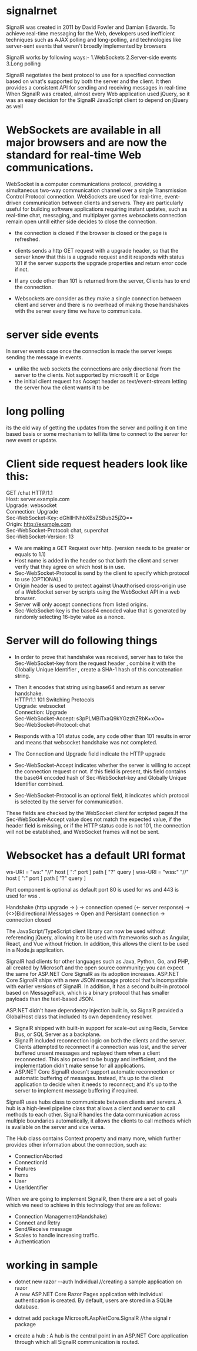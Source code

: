 # signalrnet
SignalR was created in 2011 by David Fowler and Damian Edwards.
To achieve real-time messaging for the Web, developers used inefficient techniques such as 
AJAX polling and 
long-polling, and technologies like 
server-sent events that weren't broadly implemented by browsers

SignalR works by following ways:-
1.WebSockets
2.Server-side events
3.Long polling

SignalR negotiates the best protocol to use for a specified connection based on what's supported by both the server and the client.
It then provides a consistent API for sending and receiving messages in real-time
When SignalR was created, almost every Web application used jQuery, so it was an easy decision for the SignalR JavaScript client to depend on jQuery as well

# WebSockets are available in all major browsers and are now the standard for real-time Web communications.
WebSocket is a computer communications protocol, providing a simultaneous two-way communication channel over a single Transmission Control Protocol connection.
WebSockets are used for real-time, event-driven communication between clients and servers. They are particularly useful for building software applications requiring 
instant updates, such as real-time chat, messaging, and multiplayer games
websockets connection remain open untill either side decides to close the connection.
- the connection is closed if the browser is closed or the page is refreshed.

 - clients sends a http GET request with a upgrade header, so that the server know that this is a upgrade request and it responds with status 101 
   if the server supports the upgrade properties and return error code if not.
 - If any code other than 101 is returned from the server, Clients has to end the connection.
 - Websockets are consider as they make a single connection between client and server and there is no overhead of making those handshakes with the server every time 
   we have to communicate.

# server side events
In server events case once the connection is made the server keeps sending the message in events.
- unlike the web sockets the connections are only directional from the server to the clients. Not supported by microsoft IE or Edge
- the initial client request has Accept header as text/event-stream letting the server how the client wants it to be

# long polling 
its the old way of getting the updates from the server and polling it on time based basis 
or some mechanism to tell its time to connect to the server for new event or update.

# Client side request headers look like this:
 GET /chat HTTP/1.1 <br/>
        Host: server.example.com<br/>
        Upgrade: websocket<br/>
        Connection: Upgrade<br/>
        Sec-WebSocket-Key: dGhlIHNhbXBsZSBub25jZQ==<br/>
        Origin: http://example.com<br/>
        Sec-WebSocket-Protocol: chat, superchat<br/>
        Sec-WebSocket-Version: 13<br/>

- We are making a GET Request over http. (version needs to be greater or equals to 1.1)
- Host name is added in the header so that both the client and server verify that they agree on which host is in use.
- Sec-WebSocket-Protocol is send by the client to specify which protocol to use (OPTIONAL)
- Origin header is used to protect against Unauthorised cross-origin use of a WebSocket server by scripts using the WebSocket API in a web browser. 
- Server will only accept connections from listed origins.
- Sec-WebSocket-key is the base64 encoded value that is generated by randomly selecting 16-byte value as a nonce.

# Server will do following things
- In order to prove that handshake was received, server has to take the Sec-WebSocket-key from the request header , 
 combine it with the Globally Unique Identifier , create a SHA-1 hash of this concatenation string.
- Then it encodes that string using base64 and return as server handshake.<br/>
HTTP/1.1 101 Switching Protocols<br/>
        Upgrade: websocket<br/>
        Connection: Upgrade<br/>
        Sec-WebSocket-Accept: s3pPLMBiTxaQ9kYGzzhZRbK+xOo=<br/>
        Sec-WebSocket-Protocol: chat<br/>

- Responds with a 101 status code, any code other than 101 results in error and means that websocket handshake was not completed.
- The Connection and Upgrade field indicate the HTTP upgrade
- Sec-WebSocket-Accept indicates whether the server is willing to accept the connection request or not. if this field is present, 
  this field contains the base64 encoded hash of Sec-WebSocket-key and Globally Unique Identifier combined.
- Sec-WebSocket-Protocol is an optional field, it indicates which protocol is selected by the server for communication.

These fields are checked by the WebSocket client for scripted pages.If the Sec-WebSocket-Accept value does not match the expected value, 
if the header field is missing, or if the HTTP status code is not 101, the connection will not be established, and WebSocket frames will not be sent.

# Websocket has a default URI format
ws-URI = "ws:" "//" host [ ":" port ] path [ "?" query ]
wss-URI = "wss:" "//" host [ ":" port ] path [ "?" query ]

Port component is optional as default port 80 is used for ws and 443 is used for wss .

Handshake (http upgrade -> ) -> connection opened (<- server response) ->  (<>)Bidirectional Messages -> Open and Persistant connection -> connection closed

The JavaScript/TypeScript client library can now be used without referencing jQuery, allowing it to be used with frameworks such as Angular, React, and Vue without friction. 
In addition, this allows the client to be used in a Node.js application.

SignalR had clients for other languages such as Java, Python, Go, and PHP, all created by Microsoft and the open source community; 
you can expect the same for ASP.NET Core SignalR as its adoption increases.
ASP.NET Core SignalR ships with a new JSON message protocol that's incompatible with earlier versions of SignalR.
In addition, it has a second built-in protocol based on MessagePack, which is a binary protocol that has smaller payloads than the text-based JSON.

ASP.NET didn't have dependency injection built in, so SignalR provided a GlobalHost class that included its own dependency resolver.
 - SignalR shipped with built-in support for scale-out using Redis, Service Bus, or SQL Server as a backplane.
 - SignalR included reconnection logic on both the clients and the server. Clients attempted to reconnect if a 
   connection was lost, and the server buffered unsent messages and replayed them when a client reconnected. 
   This also proved to be buggy and inefficient, and the implementation didn't make sense for all applications.
- ASP.NET Core SignalR doesn't support automatic reconnection or automatic buffering of messages. Instead,
  it's up to the client application to decide when it needs to reconnect; and it's up to the server to implement message buffering if required.

SignalR uses hubs class to communicate between clients and servers.
A hub is a high-level pipeline class that allows a client and server to call methods to each other. SignalR handles the data communication across multiple boundaries automatically, it allows the clients to call methods which is available on the server and vice versa.

The Hub class contains Context property and many more, which further provides other information about the connection, such as:
- ConnectionAborted
- ConnectionId
- Features
- Items
- User
- UserIdentifier

When we are going to implement SignalR, then there are a set of goals which we need to achieve in this technology that are as follows:
- Connection Management(Handshake)
- Connect and Retry
- Send/Receive message
- Scales to handle increasing traffic.
- Authentication

# working in sample 
- dotnet new razor --auth Individual //creating a sample application on razor<br/>
A new ASP.NET Core Razor Pages application with individual authentication is created. By default, users are stored in a SQLite database.<br/>

- dotnet add package Microsoft.AspNetCore.SignalR  //the signal r package
- create a hub : A hub is the central point in an ASP.NET Core application through which all SignalR 
  communication is routed.

